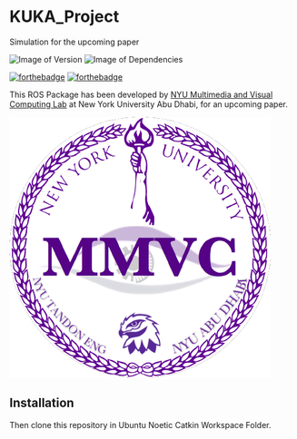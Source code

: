 # KUKA_Project
Simulation for the upcoming paper

![Image of Version](https://img.shields.io/badge/version-v1.0-green)
![Image of Dependencies](https://img.shields.io/badge/dependencies-up%20to%20date-brightgreen)

[![forthebadge](https://forthebadge.com/images/badges/made-with-python.svg)](https://forthebadge.com)
[![forthebadge](https://forthebadge.com/images/badges/works-on-my-machine.svg)](https://forthebadge.com)

This ROS Package has been developed by [NYU Multimedia and Visual Computing Lab](https://wp.nyu.edu/mmvc/) at New York University Abu Dhabi, for an upcoming paper.

![MMVCLogo](./mmvc.png)

## Installation

Then clone this repository in Ubuntu Noetic Catkin Workspace Folder.

